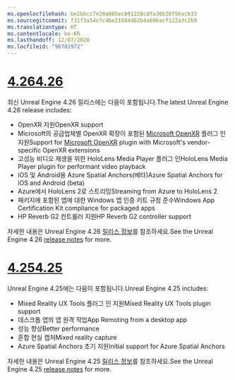 ```yaml
---
ms.openlocfilehash: be2bbcc7e20a005ecb91228cdfa36b20f56acb33
ms.sourcegitcommit: f31f3a54c7c46e21884d62b4a696acf122a3c2b9
ms.translationtype: HT
ms.contentlocale: ko-KR
ms.lasthandoff: 12/07/2020
ms.locfileid: "96781972"
---
```

# <a name="426"></a>[<span data-ttu-id="8726e-101">4.26</span><span class="sxs-lookup"><span data-stu-id="8726e-101">4.26</span></span>](#tab/ue426)

<span data-ttu-id="8726e-102">최신 Unreal Engine 4.26 릴리스에는 다음이 포함됩니다.</span><span class="sxs-lookup"><span data-stu-id="8726e-102">The latest Unreal Engine 4.26 release includes:</span></span>
* <span data-ttu-id="8726e-103">OpenXR 지원</span><span class="sxs-lookup"><span data-stu-id="8726e-103">OpenXR support</span></span>
* <span data-ttu-id="8726e-104">Microsoft의 공급업체별 OpenXR 확장이 포함된 [Microsoft OpenXR](https://github.com/microsoft/Microsoft-OpenXR-Unreal) 플러그 인 지원</span><span class="sxs-lookup"><span data-stu-id="8726e-104">Support for [Microsoft OpenXR](https://github.com/microsoft/Microsoft-OpenXR-Unreal) plugin with Microsoft's vendor-specific OpenXR extensions</span></span>
* <span data-ttu-id="8726e-105">고성능 비디오 재생을 위한 HoloLens Media Player 플러그 인</span><span class="sxs-lookup"><span data-stu-id="8726e-105">HoloLens Media Player plugin for performant video playback</span></span>
* <span data-ttu-id="8726e-106">iOS 및 Android용 Azure Spatial Anchors(베타)</span><span class="sxs-lookup"><span data-stu-id="8726e-106">Azure Spatial Anchors for iOS and Android (beta)</span></span>
* <span data-ttu-id="8726e-107">Azure에서 HoloLens 2로 스트리밍</span><span class="sxs-lookup"><span data-stu-id="8726e-107">Streaming from Azure to HoloLens 2</span></span>
* <span data-ttu-id="8726e-108">패키지에 포함된 앱에 대한 Windows 앱 인증 키트 규정 준수</span><span class="sxs-lookup"><span data-stu-id="8726e-108">Windows App Certification Kit compliance for packaged apps</span></span>
* <span data-ttu-id="8726e-109">HP Reverb G2 컨트롤러 지원</span><span class="sxs-lookup"><span data-stu-id="8726e-109">HP Reverb G2 controller support</span></span>

<span data-ttu-id="8726e-110">자세한 내용은 Unreal Engine 4.26 <a href="https://docs.unrealengine.com/Support/Builds/ReleaseNotes/4_26/index.html" target="_blank" title="Unreal Engine 4.26 릴리스 정보">릴리스 정보</a>를 참조하세요.</span><span class="sxs-lookup"><span data-stu-id="8726e-110">See the Unreal Engine 4.26 <a href="https://docs.unrealengine.com/Support/Builds/ReleaseNotes/4_26/index.html" target="_blank" title="Unreal Engine 4.26 release notes">release notes</a> for more.</span></span> 


# <a name="425"></a>[<span data-ttu-id="8726e-111">4.25</span><span class="sxs-lookup"><span data-stu-id="8726e-111">4.25</span></span>](#tab/ue425)

<span data-ttu-id="8726e-112">Unreal Engine 4.25에는 다음이 포함됩니다.</span><span class="sxs-lookup"><span data-stu-id="8726e-112">Unreal Engine 4.25 includes:</span></span>
* <span data-ttu-id="8726e-113">Mixed Reality UX Tools 플러그 인 지원</span><span class="sxs-lookup"><span data-stu-id="8726e-113">Mixed Reality UX Tools plugin support</span></span>
* <span data-ttu-id="8726e-114">데스크톱 앱의 앱 원격 작업</span><span class="sxs-lookup"><span data-stu-id="8726e-114">App Remoting from a desktop app</span></span>
* <span data-ttu-id="8726e-115">성능 향상</span><span class="sxs-lookup"><span data-stu-id="8726e-115">Better performance</span></span>
* <span data-ttu-id="8726e-116">혼합 현실 캡처</span><span class="sxs-lookup"><span data-stu-id="8726e-116">Mixed reality capture</span></span>
* <span data-ttu-id="8726e-117">Azure Spatial Anchors 초기 지원</span><span class="sxs-lookup"><span data-stu-id="8726e-117">Initial support for Azure Spatial Anchors</span></span>

<span data-ttu-id="8726e-118">자세한 내용은 Unreal Engine 4.25 <a href="https://docs.unrealengine.com/Support/Builds/ReleaseNotes/4_25/index.html" target="_blank" title="Unreal Engine 4.25 릴리스 정보">릴리스 정보</a>를 참조하세요.</span><span class="sxs-lookup"><span data-stu-id="8726e-118">See the Unreal Engine 4.25 <a href="https://docs.unrealengine.com/Support/Builds/ReleaseNotes/4_25/index.html" target="_blank" title="Unreal Engine 4.25 release notes">release notes</a> for more.</span></span> 
